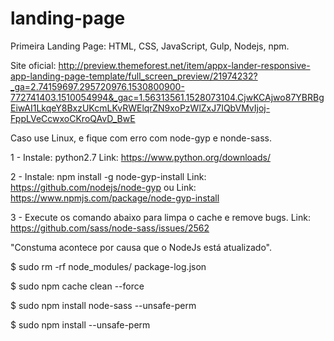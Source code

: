 # landing-page
Primeira Landing Page: HTML, CSS, JavaScript, Gulp, Nodejs, npm.

Site oficial: http://preview.themeforest.net/item/appx-lander-responsive-app-landing-page-template/full_screen_preview/21974232?_ga=2.74159697.295720976.1530800900-772741403.1510054994&_gac=1.56313561.1528073104.CjwKCAjwo87YBRBgEiwAI1LkqeY8BxzUKcmLKvRWElqrZN9xoPzWlZxJ7IQbVMvIjoj-FppLVeCcwxoCKroQAvD_BwE


Caso use Linux, e fique com erro com node-gyp e nonde-sass.

1 - Instale: python2.7
Link: https://www.python.org/downloads/

2 - Instale: npm install -g node-gyp-install
Link: https://github.com/nodejs/node-gyp
ou
Link: https://www.npmjs.com/package/node-gyp-install

3 - Execute os comando abaixo para limpa o cache e remove bugs.
Link: https://github.com/sass/node-sass/issues/2562

"Constuma acontece por causa que o NodeJs está atualizado".

$ sudo rm -rf node_modules/ package-log.json

$ sudo npm cache clean --force

$ sudo npm install node-sass --unsafe-perm

$ sudo npm install --unsafe-perm
